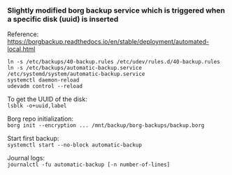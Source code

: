 ### Slightly modified borg backup service which is triggered when a specific disk (uuid) is inserted

Reference: https://borgbackup.readthedocs.io/en/stable/deployment/automated-local.html

`ln -s /etc/backups/40-backup.rules /etc/udev/rules.d/40-backup.rules`\
`ln -s /etc/backups/automatic-backup.service /etc/systemd/system/automatic-backup.service`\
`systemctl daemon-reload`\
`udevadm control --reload`

To get the UUID of the disk:\
`lsblk -o+uuid,label`

Borg repo initialization:\
`borg init --encryption ... /mnt/backup/borg-backups/backup.borg`

Start first backup:\
`systemctl start --no-block automatic-backup`

Journal logs:\
`journalctl -fu automatic-backup [-n number-of-lines]`

